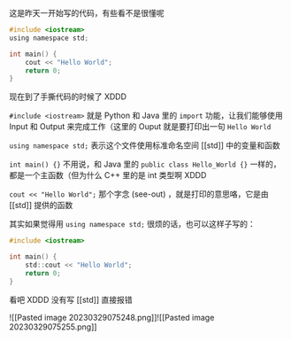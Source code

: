 这是昨天一开始写的代码，有些看不是很懂呢

```c
#include <iostream>
using namespace std;

int main() {
	cout << "Hello World";
	return 0;
}
```

现在到了手撕代码的时候了 XDDD

`#include <iostream>` 就是 Python 和 Java 里的 `import` 功能，让我们能够使用 Input 和 Output 来完成工作（这里的 Ouput 就是要打印出一句 `Hello World`

`using namespace std;` 表示这个文件使用标准命名空间 [[std]] 中的变量和函数

`int main() {}` 不用说，和 Java 里的 `public class Hello_World {}` 一样的，都是一个主函数（但为什么 C++ 里的是 int 类型啊 XDDD

`cout << "Hello World";` 那个字念 (see-out) ，就是打印的意思咯，它是由 [[std]] 提供的函数

其实如果觉得用 `using namespace std;` 很烦的话，也可以这样子写的：

```c
#include <iostream>

int main() {
	std::cout << "Hello World";
	return 0;
}
```

看吧 XDDD 没有写 [[std]] 直接报错

![[Pasted image 20230329075248.png]]![[Pasted image 20230329075255.png]]

